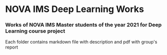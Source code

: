 # NOVA IMS Deep Learning Works
### Works of NOVA IMS Master students of the year 2021 for Deep Learning course project
Each folder contains markdown file with description and pdf with group's report
